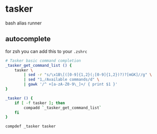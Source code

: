 # tasker
bash alias runner



## autocomplete

for zsh you can add this to your `.zshrc`

```bash
# Tasker basic command completion
_tasker_get_command_list () {
    tasker \
        | sed -r "s/\x1B\[([0-9]{1,2}(;[0-9]{1,2})?)?[mGK]//g" \
        | sed "1,/Available commands/d" \
        | gawk '/^ +[a-zA-Z0-9\_]+/ { print $1 }'
}

_tasker () {
    if [ -f tasker ]; then
        compadd `_tasker_get_command_list`
    fi
}

compdef _tasker tasker
```

